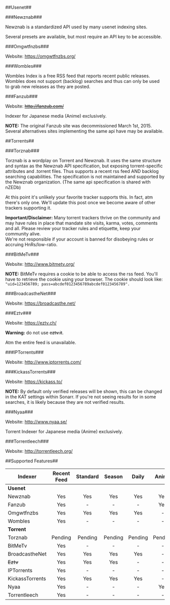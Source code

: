 ##Usenet##

###Newznab###

Newznab is a standardized API used by many usenet indexing sites.

Several presets are available, but most require an API key to be accessible.

###Omgwtfnzbs###

Website: https://omgwtfnzbs.org/  

###Wombles###

Wombles Index is a free RSS feed that reports recent public releases. Wombles does not support (backlog) searches and thus can only be used to grab new releases as they are posted.

###Fanzub###

Website: <s>http://fanzub.com/</s>

Indexer for Japanese media (Anime) exclusively.

**NOTE:** The original Fanzub site was decommissioned March 1st, 2015. Several alternatives sites implementing the same api have may be available.

##Torrents##

###Torznab###

Torznab is a wordplay on Torrent and Newznab. It uses the same structure and syntax as the Newznab API specification, but exposing torrent-specific attributes and .torrent files. Thus supports a recent rss feed AND backlog searching capabilities. The specification is not maintained and supported by the Newznab organization.
(The same api specification is shared with nZEDb)

At this point it's unlikely your favorite tracker supports this. In fact, atm there's only one. We'll update this post once we become aware of other trackers supporting it.

**Important/Disclaimer:** Many torrent trackers thrive on the community and may have rules in place that mandate site visits, karma, votes, comments and all. Please review your tracker rules and etiquette, keep your community alive.  
We're not responsible if your account is banned for disobeying rules or accruing HnRs/low-ratio.

###BitMeTv###

Website: http://www.bitmetv.org/

**NOTE:** BitMeTv requires a cookie to be able to access the rss feed. You'll have to retrieve the cookie using your browser.
The cookie should look like:   
```"uid=123456789; pass=abcdef0123456789abcdef0123456789".```

###BroadcastheNet###

Website: https://broadcasthe.net/

###Eztv###

Website: https://eztv.ch/

**Warning:** do not use <s>eztv.it</s>.

Atm the entire feed is unavailable.

###IPTorrents###

Website: http://www.iptorrents.com/

###KickassTorrents###

Website: https://kickass.to/

**NOTE:** By default only verified releases will be shown, this can be changed in the KAT settings within Sonarr. If you're not seeing results for in some searches, it is likely because they are not verified results.

###Nyaa###

Website: http://www.nyaa.se/

Torrent Indexer for Japanese media (Anime) exclusively.

###Torrentleech###

Website: http://torrentleech.org/

##Supported Features##

| Indexer         | Recent Feed | Standard | Season |  Daily  | Anime | Specials |
|-----------------|:-----------:|:--------:|:------:|:-------:|:-----:|:--------:|
| **Usenet**      |             |          |        |         |       |          |
| Newznab         |     Yes     |    Yes   |   Yes  |   Yes   |  Yes  |   Basic  |
| Fanzub          |     Yes     |     -    |    -   |    -    |  Yes  |     -    |
| Omgwtfnzbs      |     Yes     |    Yes   |   Yes  |   Yes   |   -   |   Basic  |
| Wombles         |     Yes     |     -    |    -   |    -    |   -   |     -    |
| **Torrent**     |             |          |        |         |       |          |
| Torznab         |   Pending   | Pending  | Pending| Pending |Pending|  Pending |
| BitMeTv         |     Yes     |     -    |    -   |    -    |   -   |     -    |
| BroadcastheNet  |     Yes     |    Yes   |   Yes  |   Yes   |   -   |     -    |
| <s>Eztv</s>     |     Yes     |    Yes   |   Yes  |    -    |   -   |     -    |
| IPTorrents      |     Yes     |     -    |    -   |    -    |   -   |     -    |
| KickassTorrents |     Yes     |    Yes   |   Yes  |   Yes   |   -   |   Basic  |
| Nyaa            |     Yes     |     -    |    -   |    -    |  Yes  |   Basic  |
| Torrentleech    |     Yes     |     -    |    -   |    -    |   -   |     -    |